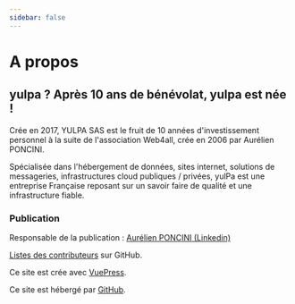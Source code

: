 ```yaml
---
sidebar: false
---
```


# A propos

## yulpa ? Après 10 ans de bénévolat, yulpa est née !

Crée en 2017, YULPA SAS est le fruit de 10 années d'investissement personnel à la suite de l'association Web4all, crée en 2006 par Aurélien PONCINI.

Spécialisée dans l'hébergement de données, sites internet, solutions de messageries, infrastructures cloud publiques / privées, yulPa est une entreprise Française reposant sur un savoir faire de qualité et une infrastructure fiable.


### Publication

Responsable de la publication : [Aurélien PONCINI (Linkedin)](https://www.linkedin.com/in/aurelienponcini/)

[Listes des contributeurs](https://github.com/yulPa/documentations-public/graphs/contributors) sur GitHub.

Ce site est crée avec [VuePress](https://vuepress.vuejs.org/).

Ce site est hébergé par [GitHub](https://github.com/).